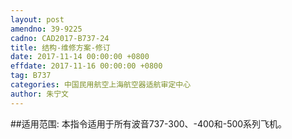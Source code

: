 ```yaml
---
layout: post
amendno: 39-9225
cadno: CAD2017-B737-24
title: 结构-维修方案-修订
date: 2017-11-14 00:00:00 +0800
effdate: 2017-11-16 00:00:00 +0800
tag: B737
categories: 中国民用航空上海航空器适航审定中心
author: 朱宁文
---
```


##适用范围:
本指令适用于所有波音737-300、-400和-500系列飞机。

